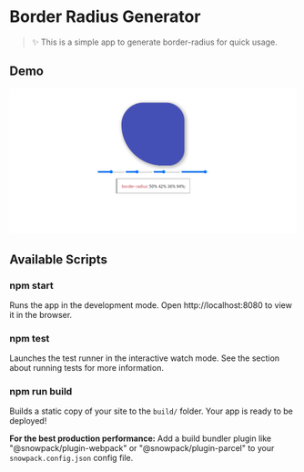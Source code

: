 # Border Radius Generator 

> ✨ This is a simple app to generate border-radius for quick usage.


## Demo 
![demo page](./demo.png)
## Available Scripts

### npm start

Runs the app in the development mode.
Open http://localhost:8080 to view it in the browser.


### npm test

Launches the test runner in the interactive watch mode.
See the section about running tests for more information.

### npm run build

Builds a static copy of your site to the `build/` folder.
Your app is ready to be deployed!

**For the best production performance:** Add a build bundler plugin like "@snowpack/plugin-webpack" or "@snowpack/plugin-parcel" to your `snowpack.config.json` config file.

